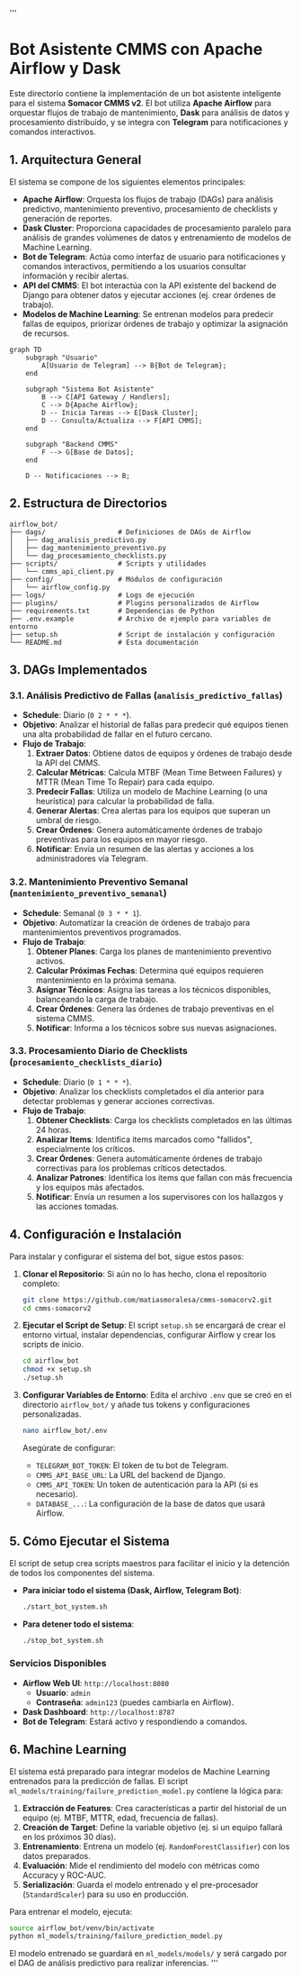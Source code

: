 '''
# Bot Asistente CMMS con Apache Airflow y Dask

Este directorio contiene la implementación de un bot asistente inteligente para el sistema **Somacor CMMS v2**. El bot utiliza **Apache Airflow** para orquestar flujos de trabajo de mantenimiento, **Dask** para análisis de datos y procesamiento distribuido, y se integra con **Telegram** para notificaciones y comandos interactivos.

## 1. Arquitectura General

El sistema se compone de los siguientes elementos principales:

- **Apache Airflow**: Orquesta los flujos de trabajo (DAGs) para análisis predictivo, mantenimiento preventivo, procesamiento de checklists y generación de reportes.
- **Dask Cluster**: Proporciona capacidades de procesamiento paralelo para análisis de grandes volúmenes de datos y entrenamiento de modelos de Machine Learning.
- **Bot de Telegram**: Actúa como interfaz de usuario para notificaciones y comandos interactivos, permitiendo a los usuarios consultar información y recibir alertas.
- **API del CMMS**: El bot interactúa con la API existente del backend de Django para obtener datos y ejecutar acciones (ej. crear órdenes de trabajo).
- **Modelos de Machine Learning**: Se entrenan modelos para predecir fallas de equipos, priorizar órdenes de trabajo y optimizar la asignación de recursos.

```mermaid
graph TD
    subgraph "Usuario"
        A[Usuario de Telegram] --> B{Bot de Telegram};
    end

    subgraph "Sistema Bot Asistente"
        B --> C[API Gateway / Handlers];
        C --> D{Apache Airflow};
        D -- Inicia Tareas --> E[Dask Cluster];
        D -- Consulta/Actualiza --> F[API CMMS];
    end

    subgraph "Backend CMMS"
        F --> G[Base de Datos];
    end

    D -- Notificaciones --> B;
```

## 2. Estructura de Directorios

```
airflow_bot/
├── dags/                  # Definiciones de DAGs de Airflow
│   ├── dag_analisis_predictivo.py
│   ├── dag_mantenimiento_preventivo.py
│   └── dag_procesamiento_checklists.py
├── scripts/               # Scripts y utilidades
│   └── cmms_api_client.py
├── config/                # Módulos de configuración
│   └── airflow_config.py
├── logs/                  # Logs de ejecución
├── plugins/               # Plugins personalizados de Airflow
├── requirements.txt       # Dependencias de Python
├── .env.example           # Archivo de ejemplo para variables de entorno
├── setup.sh               # Script de instalación y configuración
└── README.md              # Esta documentación
```

## 3. DAGs Implementados

### 3.1. Análisis Predictivo de Fallas (`analisis_predictivo_fallas`)

- **Schedule**: Diario (`0 2 * * *`).
- **Objetivo**: Analizar el historial de fallas para predecir qué equipos tienen una alta probabilidad de fallar en el futuro cercano.
- **Flujo de Trabajo**:
  1.  **Extraer Datos**: Obtiene datos de equipos y órdenes de trabajo desde la API del CMMS.
  2.  **Calcular Métricas**: Calcula MTBF (Mean Time Between Failures) y MTTR (Mean Time To Repair) para cada equipo.
  3.  **Predecir Fallas**: Utiliza un modelo de Machine Learning (o una heurística) para calcular la probabilidad de falla.
  4.  **Generar Alertas**: Crea alertas para los equipos que superan un umbral de riesgo.
  5.  **Crear Órdenes**: Genera automáticamente órdenes de trabajo preventivas para los equipos en mayor riesgo.
  6.  **Notificar**: Envía un resumen de las alertas y acciones a los administradores vía Telegram.

### 3.2. Mantenimiento Preventivo Semanal (`mantenimiento_preventivo_semanal`)

- **Schedule**: Semanal (`0 3 * * 1`).
- **Objetivo**: Automatizar la creación de órdenes de trabajo para mantenimientos preventivos programados.
- **Flujo de Trabajo**:
  1.  **Obtener Planes**: Carga los planes de mantenimiento preventivo activos.
  2.  **Calcular Próximas Fechas**: Determina qué equipos requieren mantenimiento en la próxima semana.
  3.  **Asignar Técnicos**: Asigna las tareas a los técnicos disponibles, balanceando la carga de trabajo.
  4.  **Crear Órdenes**: Genera las órdenes de trabajo preventivas en el sistema CMMS.
  5.  **Notificar**: Informa a los técnicos sobre sus nuevas asignaciones.

### 3.3. Procesamiento Diario de Checklists (`procesamiento_checklists_diario`)

- **Schedule**: Diario (`0 1 * * *`).
- **Objetivo**: Analizar los checklists completados el día anterior para detectar problemas y generar acciones correctivas.
- **Flujo de Trabajo**:
  1.  **Obtener Checklists**: Carga los checklists completados en las últimas 24 horas.
  2.  **Analizar Items**: Identifica items marcados como "fallidos", especialmente los críticos.
  3.  **Crear Órdenes**: Genera automáticamente órdenes de trabajo correctivas para los problemas críticos detectados.
  4.  **Analizar Patrones**: Identifica los items que fallan con más frecuencia y los equipos más afectados.
  5.  **Notificar**: Envía un resumen a los supervisores con los hallazgos y las acciones tomadas.

## 4. Configuración e Instalación

Para instalar y configurar el sistema del bot, sigue estos pasos:

1.  **Clonar el Repositorio**: Si aún no lo has hecho, clona el repositorio completo:
    ```bash
    git clone https://github.com/matiasmoralesa/cmms-somacorv2.git
    cd cmms-somacorv2
    ```

2.  **Ejecutar el Script de Setup**:
    El script `setup.sh` se encargará de crear el entorno virtual, instalar dependencias, configurar Airflow y crear los scripts de inicio.
    ```bash
    cd airflow_bot
    chmod +x setup.sh
    ./setup.sh
    ```

3.  **Configurar Variables de Entorno**:
    Edita el archivo `.env` que se creó en el directorio `airflow_bot/` y añade tus tokens y configuraciones personalizadas.
    ```bash
    nano airflow_bot/.env
    ```
    Asegúrate de configurar:
    - `TELEGRAM_BOT_TOKEN`: El token de tu bot de Telegram.
    - `CMMS_API_BASE_URL`: La URL del backend de Django.
    - `CMMS_API_TOKEN`: Un token de autenticación para la API (si es necesario).
    - `DATABASE_...`: La configuración de la base de datos que usará Airflow.

## 5. Cómo Ejecutar el Sistema

El script de setup crea scripts maestros para facilitar el inicio y la detención de todos los componentes del sistema.

-   **Para iniciar todo el sistema (Dask, Airflow, Telegram Bot)**:
    ```bash
    ./start_bot_system.sh
    ```

-   **Para detener todo el sistema**:
    ```bash
    ./stop_bot_system.sh
    ```

### Servicios Disponibles

-   **Airflow Web UI**: `http://localhost:8080`
    -   **Usuario**: `admin`
    -   **Contraseña**: `admin123` (puedes cambiarla en Airflow).
-   **Dask Dashboard**: `http://localhost:8787`
-   **Bot de Telegram**: Estará activo y respondiendo a comandos.

## 6. Machine Learning

El sistema está preparado para integrar modelos de Machine Learning entrenados para la predicción de fallas. El script `ml_models/training/failure_prediction_model.py` contiene la lógica para:

1.  **Extracción de Features**: Crea características a partir del historial de un equipo (ej. MTBF, MTTR, edad, frecuencia de fallas).
2.  **Creación de Target**: Define la variable objetivo (ej. si un equipo fallará en los próximos 30 días).
3.  **Entrenamiento**: Entrena un modelo (ej. `RandomForestClassifier`) con los datos preparados.
4.  **Evaluación**: Mide el rendimiento del modelo con métricas como Accuracy y ROC-AUC.
5.  **Serialización**: Guarda el modelo entrenado y el pre-procesador (`StandardScaler`) para su uso en producción.

Para entrenar el modelo, ejecuta:

```bash
source airflow_bot/venv/bin/activate
python ml_models/training/failure_prediction_model.py
```

El modelo entrenado se guardará en `ml_models/models/` y será cargado por el DAG de análisis predictivo para realizar inferencias.
'''
